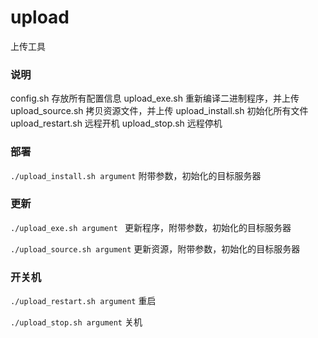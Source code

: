 # upload

上传工具

### 说明

config.sh            存放所有配置信息
upload_exe.sh        重新编译二进制程序，并上传
upload_source.sh     拷贝资源文件，并上传
upload_install.sh    初始化所有文件
upload_restart.sh    远程开机
upload_stop.sh       远程停机

### 部署

`./upload_install.sh argument` 附带参数，初始化的目标服务器

### 更新

`./upload_exe.sh argument ` 更新程序，附带参数，初始化的目标服务器

`./upload_source.sh argument` 更新资源，附带参数，初始化的目标服务器

### 开关机

`./upload_restart.sh argument` 重启

`./upload_stop.sh argument` 关机